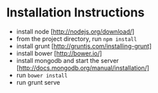 Installation Instructions
=========================

* install node [http://nodejs.org/download/]
* from the project directory, run `npm install`
* install grunt [http://gruntjs.com/installing-grunt]
* install  bower [http://bower.io/]
* install mongodb and start the server [http://docs.mongodb.org/manual/installation/]
* run `bower install`
* run grunt serve

